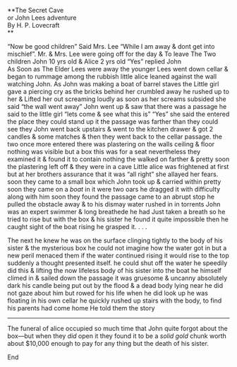   
**The Secret Cave  
or John Lees adventure  
By H. P. Lovecraft  
**  

“Now be good children” Said Mrs. Lee “While I am away & dont get into
mischief”. Mr. & Mrs. Lee were going off for the day & To leave The Two
children John 10 yrs old & Alice 2 yrs old “Yes” replied John  
As Soon as The Elder Lees were away the younger Lees went down cellar & began
to rummage among the rubbish little alice leaned against the wall watching
John. As John was making a boat of barrel staves the Little girl gave a
piercing cry as the bricks behind her crumbled away he rushed up to her &
Lifted her out screaming loudly as soon as her screams subsided she said “the
wall went away” John went up & saw that there was a passage he said to the
little girl “lets come & see what this is” “Yes” she said the entered the
place they could stand up it the passage was farther than they could see they
John went back upstairs & went to the kitchen drawer & got 2 candles & some
matches & then they went back to the cellar passage. the two once more entered
there was plastering on the walls ceiling & floor nothing was visible but a
box this was for a seat nevertheless they examined it & found it to contain
nothing the walked on farther & pretty soon the plastering left off & they
were in a cave Little alice was frightened at first but at her brothers
assurance that it was “all right” she allayed her fears. soon they came to a
small box which John took up & carried within pretty soon they came on a
_boat_ in it were two oars he dragged it with difficulty along with him soon
they found the passage came to an abrupt stop he pulled the obstacle away & to
his dismay water rushed in in torrents John was an expert swimmer & long
breathede he had Just taken a breath so he tried to rise but with the box &
his sister he found it quite impossible then he caught sight of the boat
rising he grasped it. . . .  
  
The next he knew he was on the surface clinging tightly to the body of his
sister & the mysterious box he could not imagine how the water got in but a
new peril menaced them if the water continued rising it would rise to the top
suddenly a thought presented itself. he could shut off the water he speedily
did this & lifting the now lifeless body of his sister into the boat he
himself climed in & sailed down the passage it was gruesome & uncanny
absolutely dark his candle being put out by the flood & a dead body lying near
he did not gaze about him but rowed for his life when he did look up he was
floating in his own cellar he quickly rushed up stairs with the body, to find
his parents had come home He told them the story  
  
******  
The funeral of alice occupied so much time that John quite forgot about the
box—but when they _did_ open it they found it to be a _solid gold_ chunk worth
about $10,000 enough to pay for any thing but the death of his sister.  
  
End

